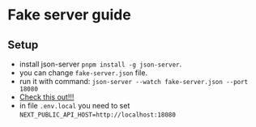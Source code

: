 # Fake server guide

## Setup
- install json-server `pnpm install -g json-server`.
- you can change `fake-server.json` file.
- run it with command: `json-server --watch fake-server.json --port 18080`
- [Check this out!!!](https://www.squash.io/how-to-use-json-server/)
- in file `.env.local` you need to set `NEXT_PUBLIC_API_HOST=http://localhost:18080`